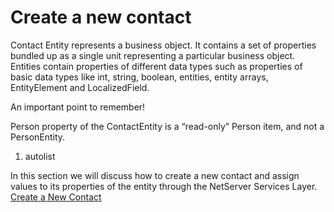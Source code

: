 <properties date="2016-06-24"
SortOrder="4"
/>

Create a new contact
====================

 

Contact Entity represents a business object. It contains a set of properties bundled up as a single unit representing a particular business object. Entities contain properties of different data types such as properties of basic data types like int, string, boolean, entities, entity arrays, EntityElement and LocalizedField.

An important point to remember!

Person property of the ContactEntity is a “read-only” Person item, and not a PersonEntity.

1. autolist

In this section we will discuss how to create a new contact and assign values to its properties of the entity through the NetServer Services Layer. [Create a New Contact](Create%20a%20new%20contact.md)

